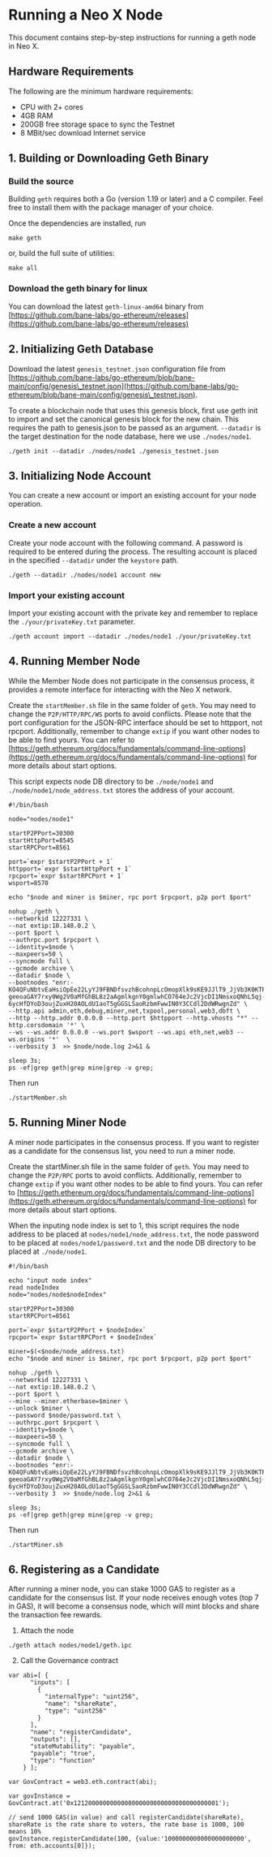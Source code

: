 # Running a Neo X Node

This document contains step-by-step instructions for running a geth node in Neo X.

## Hardware Requirements

The following are the minimum hardware requirements:

* CPU with 2+ cores
* 4GB RAM
* 200GB free storage space to sync the Testnet
* 8 MBit/sec download Internet service

## 1. Building or Downloading Geth Binary

### Build the source

Building `geth` requires both a Go (version 1.19 or later) and a C compiler. Feel free to install them with the package manager of your choice.

Once the dependencies are installed, run

```
make geth
```

or, build the full suite of utilities:

```
make all
```

### Download the geth binary for linux

You can download the latest `geth-linux-amd64` binary from [https://github.com/bane-labs/go-ethereum/releases](https://github.com/bane-labs/go-ethereum/releases)

## 2. Initializing Geth Database

Download the latest `genesis_testnet.json` configuration file from [https://github.com/bane-labs/go-ethereum/blob/bane-main/config/genesis\_testnet.json](https://github.com/bane-labs/go-ethereum/blob/bane-main/config/genesis\_testnet.json).

To create a blockchain node that uses this genesis block, first use geth init to import and set the canonical genesis block for the new chain. This requires the path to genesis.json to be passed as an argument. `--datadir` is the target destination for the node database, here we use `./nodes/node1`.

```
./geth init --datadir ./nodes/node1 ./genesis_testnet.json
```

## 3. Initializing Node Account

You can create a new account or import an existing account for your node operation.

### Create a new account

Create your node account with the following command. A password is required to be entered during the process. The resulting account is placed in the specified `--datadir` under the `keystore` path.

```
./geth --datadir ./nodes/node1 account new
```

### Import your existing account

Import your existing account with the private key and remember to replace the `./your/privateKey.txt` parameter.

```
./geth account import --datadir ./nodes/node1 ./your/privateKey.txt
```

## 4. Running Member Node

While the Member Node does not participate in the consensus process, it provides a remote interface for interacting with the Neo X network.

Create the `startMember.sh` file in the same folder of `geth`. You may need to change the `P2P/HTTP/RPC/WS` ports to avoid conflicts. Please note that the port configuration for the JSON-RPC interface should be set to httpport, not rpcport. Additionally, remember to change `extip` if you want other nodes to be able to find yours. You can refer to [https://geth.ethereum.org/docs/fundamentals/command-line-options](https://geth.ethereum.org/docs/fundamentals/command-line-options) for more details about start options.

This script expects node DB directory to be `./node/node1` and `./node/node1/node_address.txt` stores the address of your account.

```
#!/bin/bash

node="nodes/node1"

startP2PPort=30300
startHttpPort=8545
startRPCPort=8561

port=`expr $startP2PPort + 1`
httpport=`expr $startHttpPort + 1`
rpcport=`expr $startRPCPort + 1`
wsport=8570

echo "$node and miner is $miner, rpc port $rpcport, p2p port $port"

nohup ./geth \
--networkid 12227331 \
--nat extip:10.148.0.2 \
--port $port \
--authrpc.port $rpcport \
--identity=$node \
--maxpeers=50 \
--syncmode full \
--gcmode archive \
--datadir $node \
--bootnodes "enr:-KO4QFuNbtvEaHsiOpEe22LyYJ9FBNDfsvzhBcohnpLcOmopXlk9sKE9JJlT9_JjVb3K0KTPvfNjjArb8c8Qe-geeoaGAY7rxy0Wg2V0aMfGhBL8z2aAgmlkgnY0gmlwhCO764eJc2VjcDI1NmsxoQNhL5qj-6ycHfDYoD3oujZuxH20AOLdU1aoT5gGGSLSaoRzbmFwwIN0Y3CCdl2DdWRwgnZd" \
--http.api admin,eth,debug,miner,net,txpool,personal,web3,dbft \
--http --http.addr 0.0.0.0 --http.port $httpport --http.vhosts "*" --http.corsdomain '*' \
--ws --ws.addr 0.0.0.0 --ws.port $wsport --ws.api eth,net,web3 --ws.origins '*'  \
--verbosity 3  >> $node/node.log 2>&1 &

sleep 3s;
ps -ef|grep geth|grep mine|grep -v grep;
```

Then run

```
./startMember.sh
```

## 5. Running Miner Node

A miner node participates in the consensus process. If you want to register as a candidate for the  consensus list, you need to run a miner node.

Create the startMiner.sh file in the same folder of `geth`. You may need to change the `P2P/RPC` ports to avoid conflicts. Additionally, remember to change `extip` if you want other nodes to be able to find yours. You can refer to [https://geth.ethereum.org/docs/fundamentals/command-line-options](https://geth.ethereum.org/docs/fundamentals/command-line-options) for more details about start options.

When the inputing node index is set to 1, this script requires the node address to be placed at `nodes/node1/node_address.txt`, the node password to be placed at `nodes/node1/password.txt` and the node DB directory to be placed at `./node/node1`.

```
#!/bin/bash

echo "input node index"
read nodeIndex
node="nodes/node$nodeIndex"

startP2PPort=30300
startRPCPort=8561

port=`expr $startP2PPort + $nodeIndex`
rpcport=`expr $startRPCPort + $nodeIndex`

miner=$(<$node/node_address.txt)
echo "$node and miner is $miner, rpc port $rpcport, p2p port $port"

nohup ./geth \
--networkid 12227331 \
--nat extip:10.148.0.2 \
--port $port \
--mine --miner.etherbase=$miner \
--unlock $miner \
--password $node/password.txt \
--authrpc.port $rpcport \
--identity=$node \
--maxpeers=50 \
--syncmode full \
--gcmode archive \
--datadir $node \
--bootnodes "enr:-KO4QFuNbtvEaHsiOpEe22LyYJ9FBNDfsvzhBcohnpLcOmopXlk9sKE9JJlT9_JjVb3K0KTPvfNjjArb8c8Qe-geeoaGAY7rxy0Wg2V0aMfGhBL8z2aAgmlkgnY0gmlwhCO764eJc2VjcDI1NmsxoQNhL5qj-6ycHfDYoD3oujZuxH20AOLdU1aoT5gGGSLSaoRzbmFwwIN0Y3CCdl2DdWRwgnZd" \
--verbosity 3  >> $node/node.log 2>&1 &

sleep 3s;
ps -ef|grep geth|grep mine|grep -v grep;
```

Then run

```
./startMiner.sh
```

## 6. Registering as a Candidate

After running a miner node, you can stake 1000 GAS to register as a candidate for the consensus list. If your node receives enough votes (top 7 in GAS), it will become a consensus node, which will mint blocks and share the transaction fee rewards.

1. Attach the node

```
./geth attach nodes/node1/geth.ipc
```

2. Call the Governance contract

```
var abi=[ {
      "inputs": [
        {
          "internalType": "uint256",
          "name": "shareRate",
          "type": "uint256"
        }
      ],
      "name": "registerCandidate",
      "outputs": [],
      "stateMutability": "payable",
      "payable": "true",
      "type": "function"
    } ];

var GovContract = web3.eth.contract(abi);

var govInstance = GovContract.at('0x1212000000000000000000000000000000000001');

// send 1000 GAS(in value) and call registerCandidate(shareRate), shareRate is the rate share to voters, the rate base is 1000, 100 means 10%
govInstance.registerCandidate(100, {value:'1000000000000000000000', from: eth.accounts[0]});
```
